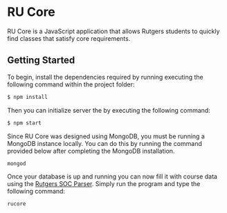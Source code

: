 <h1>RU Core</h1>

RU Core is a JavaScript application that allows Rutgers students to quickly find classes that satisfy core requirements.

## Getting Started

  To begin, install the dependencies required by running executing the following command within the project folder:

```bash
$ npm install
```

  Then you can initialize server the by executing the following command:

```bash
$ npm start
```

  Since RU Core was designed using MongoDB, you must be running a MongoDB instance locally. You can do this by running the command provided below after completing the MongoDB installation.
```bash
mongod
```

 Once your database is up and running you can now fill it with course data using the [Rutgers SOC Parser](https://github.com/mattweil/rutgers-soc-parser). Simply run the program and type the following command:
```bash
rucore
```
